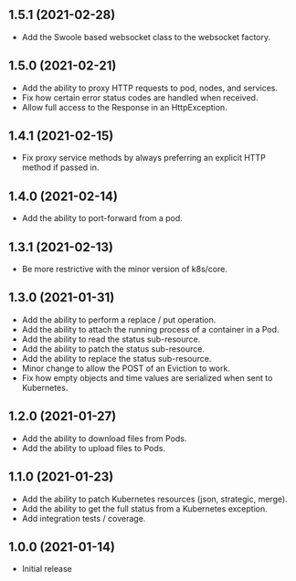 1.5.1 (2021-02-28)
--
* Add the Swoole based websocket class to the websocket factory.

1.5.0 (2021-02-21)
--
* Add the ability to proxy HTTP requests to pod, nodes, and services.
* Fix how certain error status codes are handled when received.
* Allow full access to the Response in an HttpException.

1.4.1 (2021-02-15)
--
* Fix proxy service methods by always preferring an explicit HTTP method if passed in.

1.4.0 (2021-02-14)
--
* Add the ability to port-forward from a pod.

1.3.1 (2021-02-13)
--
* Be more restrictive with the minor version of k8s/core.

1.3.0 (2021-01-31)
--
* Add the ability to perform a replace / put operation.
* Add the ability to attach the running process of a container in a Pod.
* Add the ability to read the status sub-resource.
* Add the ability to patch the status sub-resource.
* Add the ability to replace the status sub-resource.
* Minor change to allow the POST of an Eviction to work.
* Fix how empty objects and time values are serialized when sent to Kubernetes.

1.2.0 (2021-01-27)
--
* Add the ability to download files from Pods.
* Add the ability to upload files to Pods.

1.1.0 (2021-01-23)
--
* Add the ability to patch Kubernetes resources (json, strategic, merge).
* Add the ability to get the full status from a Kubernetes exception.
* Add integration tests / coverage.

1.0.0 (2021-01-14)
--
* Initial release
